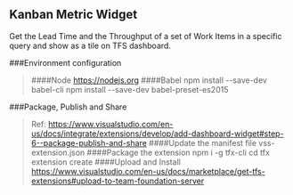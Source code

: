 ## Kanban Metric Widget
Get the Lead Time and the Throughput of a set of Work Items in a specific query and show as a tile on TFS dashboard.

###Environment configuration
>####Node
  https://nodejs.org
####Babel
	npm install --save-dev babel-cli
	npm install --save-dev babel-preset-es2015

###Package, Publish and Share
> Ref: https://www.visualstudio.com/en-us/docs/integrate/extensions/develop/add-dashboard-widget#step-6--package-publish-and-share
####Update the manifest file
	vss-extension.json
####Package the extension
	npm i -g tfx-cli
	cd <folder of the extension where the vss-extension.json exists>
	tfx extension create
####Upload and Install
https://www.visualstudio.com/en-us/docs/marketplace/get-tfs-extensions#upload-to-team-foundation-server
	